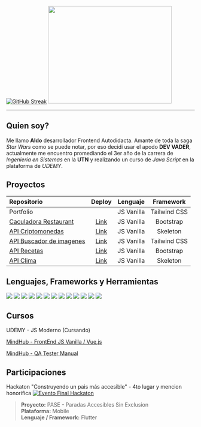 [![GitHub Streak](https://streak-stats.demolab.com?user=DVs07&theme=blueberry-duo&hide_border=true&locale=es&exclude_days=Sun%2CSat&card_width=420)](https://git.io/streak-stats) <image src="./header-img.png"  width="330" height="260">

---

Quien soy?
---
Me llamo **Aldo**  desarrollador Frontend Autodidacta. Amante de toda la saga *Star Wars* como se puede notar, por eso decidi usar el apodo **DEV VADER**,
actualmente me encuentro  promediando el 3er año de la carrera de *Ingenieria en Sistemas* en la **UTN** y realizando un curso de *Java Script* en la plataforma de *UDEMY*. 


Proyectos
---

| Repositorio  | Deploy | Lenguaje | Framework 
|:------------- |:---------------:|:---------------:|:---------------:|
| Portfolio | |JS Vanilla | Tailwind CSS
|[Caculadora Restaurant](https://github.com/DVs07/calculadora-restaurant)|[Link](https://dvs07.github.io/calculadora-restaurant/)| JS Vanilla | Bootstrap 
| [API Criptomonedas](https://github.com/DVs07/api-criptomonedas)       | [Link](https://dvs07.github.io/api-criptomonedas/)     | JS Vanilla | Skeleton 
| [API Buscador de imagenes](https://github.com/DVs07/api-buscador-imagenes)   | [Link](https://dvs07.github.io/api-buscador-imagenes/)     | JS Vanilla | Tailwind CSS
| [API Recetas](https://github.com/DVs07/api-recetas)   | [Link](https://dvs07.github.io/api-recetas/)    | JS Vanilla | Bootstrap
| [API Clima](https://github.com/DVs07/api-clima)         | [Link](https://dvs07.github.io/api-clima/) | JS Vanilla |  Skeleton

Lenguajes, Frameworks y Herramientas
---
<image src="https://img.shields.io/badge/C%2B%2B-00599C?style=for-the-badge&logo=c%2B%2B&logoColor=white"> <image src="https://img.shields.io/badge/JavaScript-323330?style=for-the-badge&logo=javascript&logoColor=F7DF1E">
<image src="https://img.shields.io/badge/HTML5-E34F26?style=for-the-badge&logo=html5&logoColor=white">
<image src="https://img.shields.io/badge/CSS3-1572B6?style=for-the-badge&logo=css3&logoColor=white">
<image src="https://img.shields.io/badge/json-5E5C5C?style=for-the-badge&logo=json&logoColor=white">
<image src="https://img.shields.io/badge/Node%20js-339933?style=for-the-badge&logo=nodedotjs&logoColor=white">
<image src="https://img.shields.io/badge/npm-CB3837?style=for-the-badge&logo=npm&logoColor=white">
<image src="https://img.shields.io/badge/Spring_Boot-6DB33F?style=for-the-badge&logo=spring-boot&logoColor=white">
<image src="https://img.shields.io/badge/Tailwind_CSS-38B2AC?style=for-the-badge&logo=tailwind-css&logoColor=white">
<image src="https://img.shields.io/badge/Bootstrap-563D7C?style=for-the-badge&logo=bootstrap&logoColor=white">
<image src="https://img.shields.io/badge/Visual_Studio_Code-0078D4?style=for-the-badge&logo=visual%20studio%20code&logoColor=white">
<image src="https://img.shields.io/badge/GIT-E44C30?style=for-the-badge&logo=git&logoColor=white">
<image src="https://img.shields.io/badge/Firefox_Browser-FF7139?style=for-the-badge&logo=Firefox-Browser&logoColor=white">

Cursos
---
UDEMY - JS Moderno (Cursando)

[MindHub - FrontEnd JS Vanilla / Vue.js](https://www.credly.com/badges/8e3f3e91-d0a8-405e-bb97-b42ba3b0e12b/linked_in_profile)

[MindHub  - QA Tester Manual](https://www.credly.com/badges/17bf0658-fd06-48d0-afa0-331d90b5fb61/linked_in_profile)

Participaciones
---
Hackaton "Construyendo un pais más accesible" - 4to lugar y mencion honorifica
[![Evento Final Hackaton](https://i.ytimg.com/vi/TLyfCH_ppZ8/hqdefault.jpg)](https://www.youtube.com/watch?v=TLyfCH_ppZ8)

>**Proyecto:** PASE - Paradas Accesibles Sin Exclusion  
**Plataforma:** Mobile  
**Lenguaje / Framework:** Flutter  
<!---
DVs07/DVs07 is a ✨ special ✨ repository because its `README.md` (this file) appears on your GitHub profile.
You can click the Preview link to take a look at your changes.
--->
